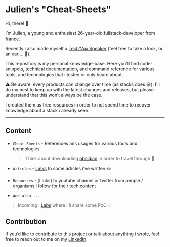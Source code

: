 # Julien's "Cheat-Sheets"

Hi, there! :wave:

I’m Julien, a young and enthusiast 26-year-old fullstack-developer from france.

Recently i also made myself a [Tech'Vox Speaker](https://techvox.lepodcast.fr/) (feel free to take a look, or an ear ... :eyes:).

This repository is my personal knowledge-base. Here you'll find code-snippets, technical documentation, and command reference for various tools, and technologies that i tested or only heard about.

:warning: Be aware, every products can change over time (as stacks does :smiley:). I'll do my best to keep up with the latest changes and releases, but please understand that this won’t always be the case.

I created them as free resources in order to not spend time to recover knowledge about a stack i already seen.

---

## Content

- `Cheat-Sheets` - References ans usages for various tools and technologies

  > Think about downloading [obsidian](https://obsidian.md/) in order to travel through :runner:

- `Articles` - [Links](articles/README.md) to some articles i've written :pencil2:

- `Resources` - [Links] to youtube channel or twitter from people / organisms i follow for their tech content

- `And also ...`

> Incoming : [Labs](https://www.cadremploi.fr/editorial/conseils/conseils-carriere/le-proof-of-concept) where i'll share some PoC :bulb:

## Contribution

If you’d like to contribute to this project or talk about anything i wrote, feel free to reach out to me on my [LinkedIn](https://www.linkedin.com/in/julien-raillard).

